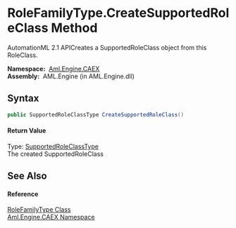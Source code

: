 RoleFamilyType.CreateSupportedRoleClass Method
==============================================
AutomationML 2.1 APICreates a SupportedRoleClass object from this RoleClass.

  **Namespace:**  [Aml.Engine.CAEX][1]  
  **Assembly:**  AML.Engine (in AML.Engine.dll)

Syntax
------

```csharp
public SupportedRoleClassType CreateSupportedRoleClass()
```

#### Return Value
Type: [SupportedRoleClassType][2]  
The created SupportedRoleClass

See Also
--------

#### Reference
[RoleFamilyType Class][3]  
[Aml.Engine.CAEX Namespace][1]  

[1]: ../README.md
[2]: ../SupportedRoleClassType/README.md
[3]: README.md
[4]: https://www.automationml.org
[5]: ../../icons/logoShade.png